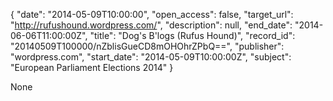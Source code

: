 {
  "date": "2014-05-09T10:00:00", 
  "open_access": false, 
  "target_url": "http://rufushound.wordpress.com/", 
  "description": null, 
  "end_date": "2014-06-06T11:00:00Z", 
  "title": "Dog's B'logs (Rufus Hound)", 
  "record_id": "20140509T100000/nZblisGueCD8mOHOhrZPbQ==", 
  "publisher": "wordpress.com", 
  "start_date": "2014-05-09T10:00:00Z", 
  "subject": "European Parliament Elections 2014"
}

None